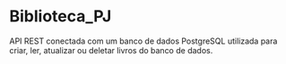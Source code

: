 # Biblioteca_PJ
API REST conectada com um banco de dados PostgreSQL utilizada para criar, ler, atualizar ou deletar livros do banco de dados.
